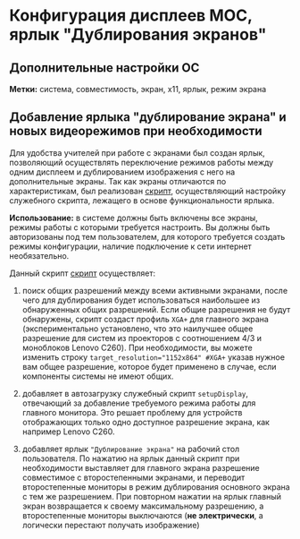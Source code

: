 # Конфигурация дисплеев МОС, ярлык "Дублирования экранов"
## Дополнительные настройки ОС
**Метки:** система, совместимость, экран, x11, ярлык, режим экрана

## Добавление ярлыка "дублирование экрана" и новых видеорежимов при необходимости

Для удобства учителей при работе с экранами был создан ярлык, позволяющий осуществлять переключение режимов работы между одним дисплеем и дублированием изображения с него на дополнительные экраны. Так как экраны отличаются по характеристикам, был реализован [cкрипт](</Скрипты/displayConfig.sh>), осуществляющий настройку служебного скрипта, лежащего в основе функциональности ярлыка.

**Использование:** в системе должны быть включены все экраны, режимы работы с которыми требуется настроить. Вы должны быть авторизованы под тем пользователем, для которого требуется создать режимы конфигурации, наличие подключение к сети интернет необязательно.

Данный скрипт [cкрипт](</Скрипты/displayConfig.sh>) осуществляет:
1. поиск общих разрешений между всеми активными экранами, после чего для дублирования будет использоваться наибольшее из обнаруженных общих разрешений. Если общие разрешения не будут обнаружены, скрипт создаст профиль `XGA+` для главного экрана (экспериментально установлено, что это наилучшее общее разрешение для систем из проекторов с соотношением 4/3 и моноблоков Lenovo C260).  При необходимости, вы можете изменить строку `target_resolution="1152x864" #XGA+` указав нужное вам общее разрешение, которое будет применено в случае, если компоненты системы не имеют общих.

2. добавляет в автозагрузку служебный скрипт `setupDisplay`, отвечающий за добавление требуемого режима работы для главного монитора. Это решает проблему для устройств отображающих только одно доступное разрешение экрана, как например Lenovo C260.

3. добавляет ярлык `"Дублирование экрана"` на рабочий стол пользователя. По нажатию на ярлык данный скрипт при необходимости выставляет для главного экрана разрешение совместимое с второстепенными экранами, и переводит второстепенные мониторы в режим дублирования основного экрана с тем же разрешением. При повторном нажатии на ярлык главный экран возвращается к своему максимальному разрешению, а второстепенные мониторы выключаются (**не электрически**, а логически перестают получать изображение)
